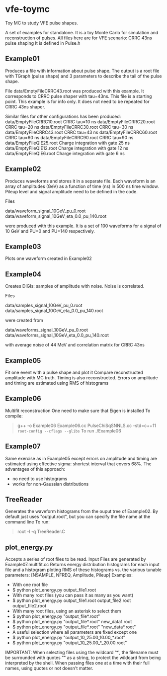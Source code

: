 # vfe-toymc
Toy MC to study VFE pulse shapes.


A set of examples for standalone.
It is a toy Monte Carlo for simulation and reconstruction of pulses.
All files here are for VFE scenario: CRRC 43ns pulse shaping
It is defined in Pulse.h

Example01
---------

Produces a file with information about pulse shape.  The output is a
root file with TGraph (pulse shape) and 3 parameters to describe the
tail of the pulse shape.

File data/EmptyFileCRRC43.root was produced with this example. It
corresponds to CRRC pulse shaper with tau=43ns. This file is a
starting point. This example is for info only. It does not need to be
repeated for CRRC 43ns shaper.

Similar files for other configurations has been produced:
data/EmptyFileCRRC10.root    CRRC tau=10 ns
data/EmptyFileCRRC20.root    CRRC tau=20 ns
data/EmptyFileCRRC30.root    CRRC tau=30 ns
data/EmptyFileCRRC43.root    CRRC tau=43 ns
data/EmptyFileCRRC60.root    CRRC tau=60 ns
data/EmptyFileCRRC90.root    CRRC tau=90 ns
data/EmptyFileQIE25.root    Charge integration with gate 25 ns
data/EmptyFileQIE12.root    Charge integration with gate 12 ns
data/EmptyFileQIE6.root     Charge integration with gate 6 ns



Example02
---------

Produces waveforms and stores it in a separate file. Each waveform is
an array of amplitudes (GeV) as a function of time (ns) in 500 ns time
window. Pileup level and signal amplitude need to be defined in the
code.

Files

data/waveform_signal_10GeV_pu_0.root 
data/waveform_signal_10GeV_eta_0.0_pu_140.root

were produced with this example. It is a set of 100 waveforms for
a signal of 10 GeV and PU=0 and PU=140 respectively.


Example03
---------

Plots one waveform created in Example02


Example04
---------

Creates DIGIs: samples of amplitude with noise.
Noise is correlated.

Files

data/samples_signal_10GeV_pu_0.root 
data/samples_signal_10GeV_eta_0.0_pu_140.root

were created from

data/waveforms_signal_10GeV_pu_0.root 
data/waveforms_signal_10GeV_eta_0.0_pu_140.root

with average noise of 44 MeV and correlation matrix for CRRC 43ns



Example05
---------

Fit one event with a pulse shape and plot it
Compare reconstructed amplitude with MC truth.
Timing is also reconstructed.
Errors on amplitude and timing are estimated using RMS of histograms


Example06
---------

Multifit reconstruction
One need to make sure that Eigen is installed
To compile:
> g++ -o Example06 Example06.cc PulseChiSqSNNLS.cc -std=c++11 `root-config --cflags --glibs`
To run
> ./Example06 


Example07
---------

Same exercise as in Example05 except errors on amplitude and timing are estimated using effective sigma: shortest interval that covers 68%. The advantages of this approach:
- no need to use histograms
- works for non-Gaussian distributions

TreeReader
----------

Generates the waveform histograms from the ouput tree of Example02. By default just uses "output.root", but you can specify the file name at the command line
To run:
> root -l -q TreeReader.C

plot_energy.py
----------
Accepts a series of root files to be read.
Input Files are generated by Example07.multifit.cc
Returns energy distribution histograms for each input file and a histogram ploting RMS of these histograms vs. the various tunable parameters:
[NSAMPLE, NFREQ, Amplitude, Pileup]
Examples:
- With one root file
-   $ python plot_energy.py output_file1.root
- With many root files (you can pass it as many as you want)
-   $ python plot_energy.py output_file1.root output_file2.root output_file2.root
- With many root files, using an asterisk to select them
-   $ python plot_energy.py "output_file*.root"
-   $ python plot_energy.py "output_file*.root" new_data1.root
-   $ python plot_energy.py "output_file*.root" "new_data*.root"
- A useful selection where all parameters are fixed except one
-   $ python plot_energy.py "output_10_25.00_10.00_*.root"
-   $ python plot_energy.py "output_10_25.00_*_20.00.root"
    
IMPORTANT: When selecting files using the wildcard '*', the filename must be surrounded with quotes "" as a string, to protect the wildcard from being interpreted by the shell. When passing files one at a time with their full names, using quotes or not doesn't matter.
